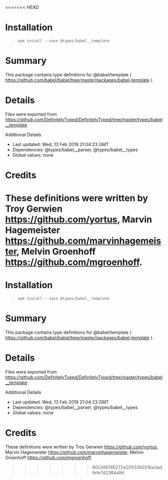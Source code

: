<<<<<<< HEAD
# Installation
> `npm install --save @types/babel__template`

# Summary
This package contains type definitions for @babel/template ( https://github.com/babel/babel/tree/master/packages/babel-template ).

# Details
Files were exported from https://github.com/DefinitelyTyped/DefinitelyTyped/tree/master/types/babel__template

Additional Details
 * Last updated: Wed, 13 Feb 2019 21:04:23 GMT
 * Dependencies: @types/babel__parser, @types/babel__types
 * Global values: none

# Credits
These definitions were written by Troy Gerwien <https://github.com/yortus>, Marvin Hagemeister <https://github.com/marvinhagemeister>, Melvin Groenhoff <https://github.com/mgroenhoff>.
=======
# Installation
> `npm install --save @types/babel__template`

# Summary
This package contains type definitions for @babel/template ( https://github.com/babel/babel/tree/master/packages/babel-template ).

# Details
Files were exported from https://github.com/DefinitelyTyped/DefinitelyTyped/tree/master/types/babel__template

Additional Details
 * Last updated: Wed, 13 Feb 2019 21:04:23 GMT
 * Dependencies: @types/babel__parser, @types/babel__types
 * Global values: none

# Credits
These definitions were written by Troy Gerwien <https://github.com/yortus>, Marvin Hagemeister <https://github.com/marvinhagemeister>, Melvin Groenhoff <https://github.com/mgroenhoff>.
>>>>>>> 80c596195272e20933b551ba3adfefe7d2384a9d
